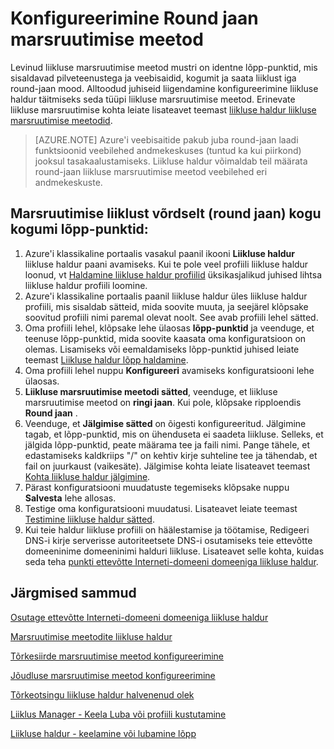 <properties
   pageTitle="Konfigureerimine liikluse haldur round jaan liikluse marsruutimise meetod | Microsoft Azure'i"
   description="See artikkel aitab teil konfigureerida round jaan laadi liikluse haldur lõpp-punktide jaoks."
   services="traffic-manager"
   documentationCenter=""
   authors="sdwheeler"
   manager="carmonm"
   editor="tysonn" />
<tags
   ms.service="traffic-manager"
   ms.devlang="na"
   ms.topic="article"
   ms.tgt_pltfrm="na"
   ms.workload="infrastructure-services"
   ms.date="10/18/2016"
   ms.author="sewhee" />
<!-- repub for nofollow -->

# <a name="configure-round-robin-routing-method"></a>Konfigureerimine Round jaan marsruutimise meetod

Levinud liikluse marsruutimise meetod mustri on identne lõpp-punktid, mis sisaldavad pilveteenustega ja veebisaidid, kogumit ja saata liiklust iga round-jaan mood. Alltoodud juhiseid liigendamine konfigureerimine liikluse haldur täitmiseks seda tüüpi liikluse marsruutimise meetod. Erinevate liikluse marsruutimise kohta leiate lisateavet teemast [liikluse haldur liikluse marsruutimise meetodid](traffic-manager-routing-methods.md).

>[AZURE.NOTE] Azure'i veebisaitide pakub juba round-jaan laadi funktsioonid veebilehed andmekeskuses (tuntud ka kui piirkond) jooksul tasakaalustamiseks. Liikluse haldur võimaldab teil määrata round-jaan liikluse marsruutimise meetod veebilehed eri andmekeskuste.

## <a name="routing-traffic-equally-round-robin-across-a-set-of-endpoints"></a>Marsruutimise liiklust võrdselt (round jaan) kogu kogumi lõpp-punktid:

1. Azure'i klassikaline portaalis vasakul paanil ikooni **Liikluse haldur** liikluse haldur paani avamiseks. Kui te pole veel profiili liikluse haldur loonud, vt [Haldamine liikluse haldur profiilid](traffic-manager-manage-profiles.md) üksikasjalikud juhised lihtsa liikluse haldur profiili loomine.
2. Azure'i klassikaline portaalis paanil liikluse haldur üles liikluse haldur profiili, mis sisaldab sätteid, mida soovite muuta, ja seejärel klõpsake soovitud profiili nimi paremal olevat noolt. See avab profiili lehel sätted.
3. Oma profiili lehel, klõpsake lehe ülaosas **lõpp-punktid** ja veenduge, et teenuse lõpp-punktid, mida soovite kaasata oma konfiguratsioon on olemas. Lisamiseks või eemaldamiseks lõpp-punktid juhised leiate teemast [Liikluse haldur lõpp haldamine](traffic-manager-endpoints.md).
4. Oma profiili lehel nuppu **Konfigureeri** avamiseks konfiguratsiooni lehe ülaosas.
5. **Liikluse marsruutimise meetodi sätted**, veenduge, et liikluse marsruutimise meetod on **ringi jaan**. Kui pole, klõpsake ripploendis **Round jaan** .
6. Veenduge, et **Jälgimise sätted** on õigesti konfigureeritud. Jälgimine tagab, et lõpp-punktid, mis on ühenduseta ei saadeta liikluse. Selleks, et jälgida lõpp-punktid, peate määrama tee ja faili nimi. Pange tähele, et edastamiseks kaldkriips "/" on kehtiv kirje suhteline tee ja tähendab, et fail on juurkaust (vaikesäte). Jälgimise kohta leiate lisateavet teemast [Kohta liikluse haldur jälgimine](traffic-manager-monitoring.md).
7. Pärast konfiguratsiooni muudatuste tegemiseks klõpsake nuppu **Salvesta** lehe allosas.
8. Testige oma konfiguratsiooni muudatusi. Lisateavet leiate teemast [Testimine liikluse haldur sätted](traffic-manager-testing-settings.md).
9. Kui teie haldur liikluse profiili on häälestamise ja töötamise, Redigeeri DNS-i kirje serverisse autoriteetsete DNS-i osutamiseks teie ettevõtte domeeninime domeeninimi halduri liikluse. Lisateavet selle kohta, kuidas seda teha [punkti ettevõtte Interneti-domeeni domeeniga liikluse haldur](traffic-manager-point-internet-domain.md).

## <a name="next-steps"></a>Järgmised sammud


[Osutage ettevõtte Interneti-domeeni domeeniga liikluse haldur](traffic-manager-point-internet-domain.md)

[Marsruutimise meetodite liikluse haldur](traffic-manager-routing-methods.md)

[Tõrkesiirde marsruutimise meetod konfigureerimine](traffic-manager-configure-failover-routing-method.md)

[Jõudluse marsruutimise meetod konfigureerimine](traffic-manager-configure-performance-routing-method.md)

[Tõrkeotsingu liikluse haldur halvenenud olek](traffic-manager-troubleshooting-degraded.md)

[Liiklus Manager - Keela Luba või profiili kustutamine](disable-enable-or-delete-a-profile.md)

[Liikluse haldur - keelamine või lubamine lõpp](disable-or-enable-an-endpoint.md)

